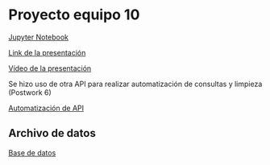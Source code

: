 # Proyecto equipo 10

[Jupyter Notebook]()

[Link de la presentación]()

[Vídeo de la presentación]()

Se hizo uso de otra API para realizar automatización de consultas y limpieza (Postwork 6)

[Automatización de API]()

## Archivo de datos

[Base de datos]()

